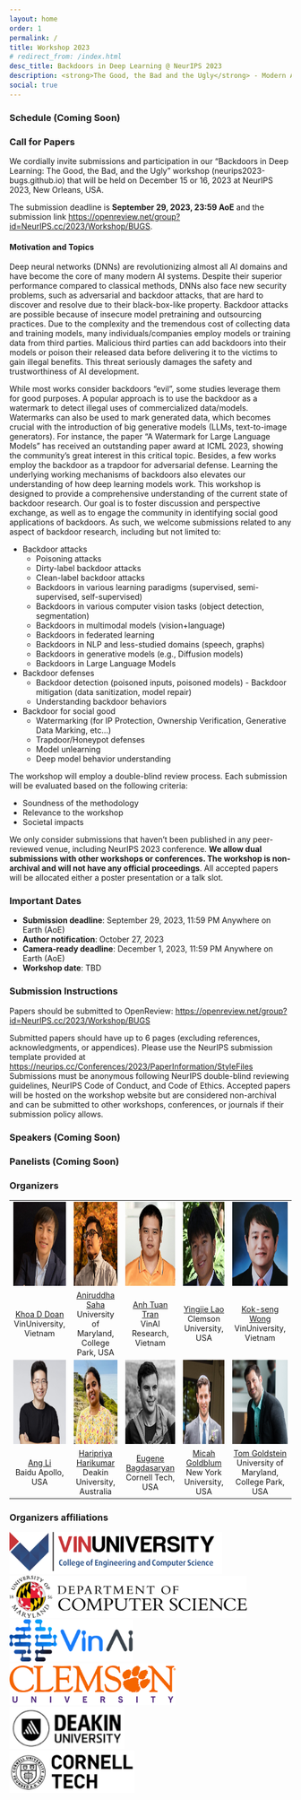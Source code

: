 ```yaml
---
layout: home
order: 1
permalink: /
title: Workshop 2023
# redirect_from: /index.html
desc_title: Backdoors in Deep Learning @ NeurIPS 2023
description: <strong>The Good, the Bad and the Ugly</strong> - Modern AI development requires using and sharing of models and data safely. Uncovering backdoor, a foe and a friend at the front door.
social: true
---
```


<!-- **UPDATE**: fill out this form if you are interested in a post-workshop social: [https://forms.gle/XjeSVmyHnsp7EmLB6](https://forms.gle/XjeSVmyHnsp7EmLB6). -->

<!-- ### Schedule (Meeting Room 317A, 9 AM - 5 PM, July 29, 2023) -->
### Schedule (Coming Soon)

<!-- ⭐ **Link to ICML page: [https://icml.cc/virtual/2023/workshop/21499](https://icml.cc/virtual/2023/workshop/21499)** ⭐ -->


<!-- |---------------------|----------------------------------------------------------------------------------------|---------------------------------------------------------------------------------------|
| Start Time (GMT-10, Hawaii)          | Session                                                                                | Speaker(s)                                                                            |
|---------------------|----------------------------------------------------------------------------------------|---------------------------------------------------------------------------------------|
| 9:00 am | Opening Remarks                                                                        | Organizers                                                                            |
|---------------------|----------------------------------------------------------------------------------------|---------------------------------------------------------------------------------------|
| 9:05 am | Invited talk 1                                                                         | Johannes Ballé |
| 9:35 am | Invited talk 2                                                                        | Tsachy Weissman  |
| 10:05 am | Coffee break                                                                           |  |
| 10:20 am | Invited talk 3                                                                                |José Miguel Hernández-Lobato |
| 10:50 am | Oral 1                                                                                |Neural Distributed Compressor Does Binning |
| 11:10 am  | Panel discussion                                                                     | Ashish Khisti, Ties van Rozendaal, George Toderici, Rashmi Vinayak |  |
| 11:55 am | Lunch break
|---------------------|----------------------------------------------------------------------------------------|---------------------------------------------------------------------------------------|
| 12:55 pm | Invited talk 4                                                                         | Hyeji Kim |
| 1:25 pm | Oral 2                                                                                | Entropy Coding of Unordered Data Structures |
| 1:45 pm | Invited talk 4                                                                         | Yan Lu |
| 2:15 pm | Poster session                                                                          | |
|---------------------|----------------------------------------------------------------------------------------|---------------------------------------------------------------------------------------|
| 3:45 pm | Invited talk 5                                                                     | Aaron Wagner |
| 4:15 pm | Oral 3                                                                                | Neural Image Compression: Generalization, Robustness, and Spectral Bias |
| 4:35 pm | Oral 4                                                                     | Slicing Mutual Information Generalization Bounds for Neural Networks |
| 4:55 pm   | Closing Remarks                                                                        | Organizers    | -->

### Call for Papers


We cordially invite submissions and participation in our “Backdoors in Deep Learning: The Good, the Bad, and the Ugly” workshop (neurips2023-bugs.github.io) that will be held on December 15 or 16, 2023 at NeurIPS 2023, New Orleans, USA. 

The submission deadline is **September 29, 2023, 23:59 AoE** and the submission link <a href="https://openreview.net/group?id=NeurIPS.cc/2023/Workshop/BUGS">https://openreview.net/group?id=NeurIPS.cc/2023/Workshop/BUGS</a>.

#### Motivation and Topics

Deep neural networks (DNNs) are revolutionizing almost all AI domains and have become the core of many modern AI systems. Despite their superior performance compared to classical methods, DNNs also face new security problems, such as adversarial and backdoor attacks, that are hard to discover and resolve due to their black-box-like property. Backdoor attacks are possible because of insecure model pretraining and outsourcing practices. Due to the complexity and the tremendous cost of collecting data and training models, many individuals/companies employ models or training data from third parties. Malicious third parties can add backdoors into their models or poison their released data before delivering it to the victims to gain illegal benefits. This threat seriously damages the safety and trustworthiness of AI development.

While most works consider backdoors “evil”, some studies leverage them for good purposes. A popular approach is to use the backdoor as a watermark to detect illegal uses of commercialized data/models. Watermarks can also be used to mark generated data, which becomes crucial with the introduction of big generative models (LLMs, text-to-image generators). For instance, the paper “A Watermark for Large Language Models” has received an outstanding paper award at ICML 2023, showing the community’s great interest in this critical topic. Besides, a few works employ the backdoor as a trapdoor for adversarial defense. Learning the underlying working mechanisms of backdoors also elevates our understanding of how deep learning models work.
This workshop is designed to provide a comprehensive understanding of the current state of backdoor research. Our goal is to foster discussion and perspective exchange, as well as to engage the community in identifying social good applications of backdoors. As such, we welcome submissions related to any aspect of backdoor research, including but not limited to:


* Backdoor attacks
  * Poisoning attacks
  * Dirty-label backdoor attacks
  * Clean-label backdoor attacks
  * Backdoors in various learning paradigms (supervised, semi-supervised, self-supervised)
  * Backdoors in various computer vision tasks (object detection, segmentation)
  * Backdoors in multimodal models (vision+language)
  * Backdoors in federated learning
  * Backdoors in NLP and less-studied domains (speech, graphs)
  * Backdoors in generative models (e.g., Diffusion models)
  * Backdoors in Large Language Models
* Backdoor defenses
  * Backdoor detection (poisoned inputs, poisoned models) - Backdoor mitigation (data sanitization, model repair)
  * Understanding backdoor behaviors
* Backdoor for social good
  * Watermarking (for IP Protection, Ownership Verification, Generative Data Marking, etc...)
  * Trapdoor/Honeypot defenses
  * Model unlearning
  * Deep model behavior understanding

The workshop will employ a double-blind review process. Each submission will be evaluated based on the following criteria:

* Soundness of the methodology
* Relevance to the workshop
* Societal impacts

We only consider submissions that haven’t been published in any peer-reviewed venue, including NeurIPS 2023 conference. **We allow dual submissions with other workshops or conferences. The workshop is non-archival and will not have any official proceedings**. All accepted papers will be allocated either a poster presentation or a talk slot.
 
<!-- ### Call for Reviewers
Please fill out this [Google form](https://docs.google.com/forms/d/e/1FAIpQLSd3L9_o7vAZUSWjWMxi18jZHuIrBaafUBm6v1fTZQorK2o9Qw/viewform) if you are interested in reviewing for the workshop.

🏆 **2 free ICML 2023 workshop registrations will be given as "Best Reviewer Awards"** 🏆 -->

### Important Dates

* **Submission deadline**: September 29, 2023, 11:59 PM Anywhere on Earth (AoE)
* **Author notification**: October 27, 2023
* **Camera-ready deadline**: December 1, 2023, 11:59 PM Anywhere on Earth (AoE)
* **Workshop date**: TBD

### Submission Instructions

Papers should be submitted to OpenReview: <a href="https://openreview.net/group?id=NeurIPS.cc/2023/Workshop/BUGS">https://openreview.net/group?id=NeurIPS.cc/2023/Workshop/BUGS</a>

Submitted papers should have up to 6 pages (excluding references, acknowledgments, or appendices). Please use the NeurIPS submission template provided at <a href="https://openreview.net/group?id=NeurIPS.cc/2023/Workshop/BUGS">https://neurips.cc/Conferences/2023/PaperInformation/StyleFiles</a>
Submissions must be anonymous following NeurIPS double-blind reviewing guidelines, NeurIPS Code of Conduct, and Code of Ethics. Accepted papers will be hosted on the workshop website but are considered non-archival and can be submitted to other workshops, conferences, or journals if their submission policy allows.


<!-- **Submission website: [OpenReview](https://openreview.net/group?id=ICML.cc/2023/Workshop/NCW)**

We solicit short workshop paper submissions of up to 4 pages + unlimited references/appendices. Please format submissions in ICML style. Submissions will be double blind: reviewers cannot see author names when conducting reviews, and authors cannot see reviewer names.

Some accepted papers will be accepted as contributed talks. All accepted posters are expected to be presented in-person at the poster session, and all papers published via Openreview after the workshop.

This workshop will not have formal proceedings, so we welcome the submission of work currently under review at other archival ML venues. We also welcome the submission of work recently published in information theory venues (e.g. Transactions on Information Theory, ISIT, ITW) that may be of interest to an ML audience. However, we will not consider work recently published in or accepted to other archival ML venues (e.g. ICML main conference). -->

### Speakers (Coming Soon)

<!-- <table style="width:75%">
  <tr>
    <td style="text-align:center"><img src="assets/img/johannes_balle.png" height="175"></td>
    <td style="text-align:center"><img src="assets/img/jose_hernandez-lobato.jpg" height="175"></td>
    <td style="text-align:center"><img src="assets/img/hyeji_kim.png" height="175"></td>
    <td style="text-align:center"><img src="assets/img/yan_lu.jpg" height="175"></td>
  </tr>
  <tr>
    <td style="text-align:center"><a href="https://balle.io">Johannes Ballé</a> <br> Research Scientist, Google</td>
    <td style="text-align:center"><a href="https://jmhl.org">José Miguel Hernández-Lobato</a> <br> Professor, Cambridge</td>
    <td style="text-align:center"><a href="https://sites.utexas.edu/hkim/">Hyeji Kim</a> <br> Assistant Professor, UT Austin</td>
    <td style="text-align:center"><a href="https://www.microsoft.com/en-us/research/people/yanlu/">Yan Lu</a> <br> Partner Research Manager, Microsoft Research Asia</td>
  </tr>
  <tr>
    <td style="text-align:center"><img src="assets/img/aaron_wagner.jpg" height="175"></td>
    <td style="text-align:center"><img src="assets/img/tsachy_weissman.png" height="175"></td>
  </tr>
  <tr>
    <td style="text-align:center"><a href="https://www.ece.cornell.edu/faculty-directory/aaron-b-wagner">Aaron Wagner</a> <br> Professor, Cornell</td>
    <td style="text-align:center"><a href="https://web.stanford.edu/~tsachy/">Tsachy Weissman</a> <br> Professor, Stanford</td>
  </tr>
</table> -->

### Panelists (Coming Soon)

<!-- <table style="width:75%">
  <tr>
    <td style="text-align:center"><img src="assets/img/ashish_khisti.jpg" height="175"></td>
    <td style="text-align:center"><img src="assets/img/ties_van_rozendaal.jpg" height="175"></td>
    <td style="text-align:center"><img src="assets/img/george_toderici.jpg" height="175"></td>
    <td style="text-align:center"><img src="assets/img/rashmi_vinayak.jpg" height="175"></td>
  </tr>
  <tr>
    <td style="text-align:center"><a href="https://www.ece.utoronto.ca/people/khisti-a/">Ashish Khisti</a> <br> Professor, University of Toronto</td>
    <td style="text-align:center"><a href="http://www.tivaro.nl/">Ties van Rozendaal</a> <br> Senior Deep Learning Researcher, Qualcomm</td>
    <td style="text-align:center"><a href="https://research.google/people/author38233/"> George Toderici </a> <br> Senior Staff Research Scientist, Google</td>
    <td style="text-align:center"><a href="http://www.cs.cmu.edu/~rvinayak/">Rashmi Vinayak</a> <br>Assistant Professor, CMU</td>
  </tr>
</table> -->

### Organizers 


<table style="width:100%">
  <tr>
    <td style="text-align:center"><img src="assets/img/org-khoa-doan-square.jpg" height="150" width="150"></td>
    <td style="text-align:center"><img src="assets/img/org-anidruddha-saha-square.jpeg" height="150"  width="150"></td>
    <td style="text-align:center"><img src="assets/img/org-anh-tran-square.jpg" height="150" width="150"></td>
    <td style="text-align:center"><img src="assets/img/org-yingjie-lao-square.JPG" height="150" width="150"></td>
    <td style="text-align:center"><img src="assets/img/org-kok-seng-wong-square.png" height="150" width="150"></td>
  </tr>
  <tr>
    <td style="text-align:center"><a href="localhost:4000">Khoa D Doan</a> <br>VinUniversity, Vietnam</td>
    <td style="text-align:center"><a href="localhost:4000">Aniruddha Saha</a> <br>University of Maryland, College Park, USA</td>
    <td style="text-align:center"><a href="localhost:4000">Anh Tuan Tran</a> <br>VinAI Research, Vietnam</td>
    <td style="text-align:center"><a href="localhost:4000">Yingjie Lao</a> <br>Clemson University, USA</td>
    <td style="text-align:center"><a href="localhost:4000">Kok-seng Wong</a> <br>VinUniversity, Vietnam</td>
  </tr>
  <tr>
    <td style="text-align:center"><img src="assets/img/org-ang-li-square.jpeg" height="150" width="150"></td>
    <td style="text-align:center"><img src="assets/img/org-haripriya-harikumar-square.jpg" height="150"  width="150"></td>
    <td style="text-align:center"><img src="assets/img/org-eugene-bagdasaryan-square.jpeg" height="150" width="150"></td>
    <td style="text-align:center"><img src="assets/img/org-micah-goldblum-square.jpg" height="150" width="150"></td>
    <td style="text-align:center"><img src="assets/img/org-tom-goldstein-square.jpg" height="150" width="150"></td>
  </tr>
  <tr>
    <td style="text-align:center"><a href="localhost:4000">Ang Li</a> <br>Baidu Apollo, USA</td>
    <td style="text-align:center"><a href="localhost:4000">Haripriya Harikumar</a> <br>Deakin University, Australia</td>
    <td style="text-align:center"><a href="localhost:4000">Eugene Bagdasaryan</a> <br>Cornell Tech, USA</td>
    <td style="text-align:center"><a href="localhost:4000">Micah Goldblum</a> <br>New York University, USA</td>
    <td style="text-align:center"><a href="localhost:4000">Tom Goldstein</a> <br>University of Maryland, College Park, USA</td>
  </tr>
</table>


### Organizers affiliations
<td style="text-align:center"><img src="assets/img/inst-vinuni-cecs.png" height="75"></td>
<br>

<td style="text-align:center"><img src="assets/img/inst-umd-cs.png" height="75"></td>
<br>

<td style="text-align:center"><img src="assets/img/inst-vinai.png" height="75"></td>
<br>


<td style="text-align:center"><img src="assets/img/inst-clemson.png" height="75"></td>
<br>

<td style="text-align:center"><img src="assets/img/inst-deakin.png" height="75"></td>
<br>

<td style="text-align:center"><img src="assets/img/inst-cornell-tech.png" height="75"></td>

